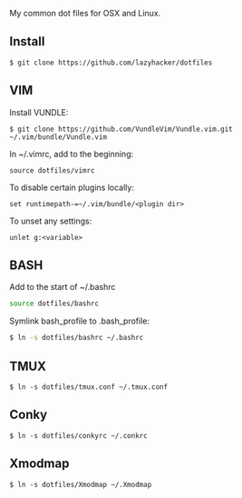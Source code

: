 My common dot files for OSX and Linux.

Install
-------

```
$ git clone https://github.com/lazyhacker/dotfiles
```

VIM
---

Install VUNDLE:

```
$ git clone https://github.com/VundleVim/Vundle.vim.git ~/.vim/bundle/Vundle.vim
```

In ~/.vimrc, add to the beginning:

```
source dotfiles/vimrc 
```

To disable certain plugins locally:

```
set runtimepath-=~/.vim/bundle/<plugin dir>
```

To unset any settings:

```
unlet g:<variable>
```

BASH
----

Add to the start of ~/.bashrc

```bash
source dotfiles/bashrc
```

Symlink bash_profile to .bash_profile:

```bash
$ ln -s dotfiles/bashrc ~/.bashrc
```

TMUX
----

```
$ ln -s dotfiles/tmux.conf ~/.tmux.conf
```

Conky
-----

```
$ ln -s dotfiles/conkyrc ~/.conkrc
```

Xmodmap
-------

```
$ ln -s dotfiles/Xmodmap ~/.Xmodmap
```
